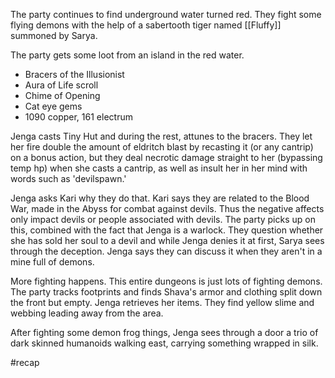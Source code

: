 The party continues to find underground water turned red. They fight some flying demons with the help of a sabertooth tiger named [[Fluffy]] summoned by Sarya. 

The party gets some loot from an island in the red water.
- Bracers of the Illusionist
- Aura of Life scroll
- Chime of Opening
- Cat eye gems
- 1090 copper, 161 electrum

Jenga casts Tiny Hut and during the rest, attunes to the bracers. They let her fire double the amount of eldritch blast by recasting it (or any cantrip) on a bonus action, but they deal necrotic damage straight to her (bypassing temp hp) when she casts a cantrip, as well as insult her in her mind with words such as 'devilspawn.'

Jenga asks Kari why they do that. Kari says they are related to the Blood War, made in the Abyss for combat against devils. Thus the negative affects only impact devils or people associated with devils.
The party picks up on this, combined with the fact that Jenga is a warlock. They question whether she has sold her soul to a devil and while Jenga denies it at first, Sarya sees through the deception. Jenga says they can discuss it when they aren't in a mine full of demons. 

More fighting happens. This entire dungeons is just lots of fighting demons. The party tracks footprints and finds Shava's armor and clothing split down the front but empty. Jenga retrieves her items.
They find yellow slime and webbing leading away from the area.

After fighting some demon frog things, Jenga sees through a door a trio of dark skinned humanoids walking east, carrying something wrapped in silk.

#recap
